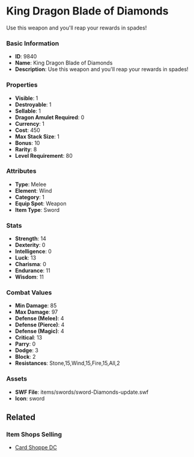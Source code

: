 # King Dragon Blade of Diamonds

Use this weapon and you'll reap your rewards in spades!

### Basic Information

- **ID**: 9840
- **Name**: King Dragon Blade of Diamonds
- **Description**: Use this weapon and you&#039;ll reap your rewards in spades!

### Properties

- **Visible**: 1
- **Destroyable**: 1
- **Sellable**: 1
- **Dragon Amulet Required**: 0
- **Currency**: 1
- **Cost**: 450
- **Max Stack Size**: 1
- **Bonus**: 10
- **Rarity**: 8
- **Level Requirement**: 80

### Attributes

- **Type**: Melee
- **Element**: Wind
- **Category**: 1
- **Equip Spot**: Weapon
- **Item Type**: Sword

### Stats

- **Strength**: 14
- **Dexterity**: 0
- **Intelligence**: 0
- **Luck**: 13
- **Charisma**: 0
- **Endurance**: 11
- **Wisdom**: 11

### Combat Values

- **Min Damage**: 85
- **Max Damage**: 97
- **Defense (Melee)**: 4
- **Defense (Pierce)**: 4
- **Defense (Magic)**: 4
- **Critical**: 13
- **Parry**: 0
- **Dodge**: 3
- **Block**: 2
- **Resistances**: Stone,15,Wind,15,Fire,15,All,2

### Assets

- **SWF File**: items/swords/sword-Diamonds-update.swf
- **Icon**: sword

## Related

### Item Shops Selling

- [Card Shoppe DC](../item-shops/341-card-shoppe-dc.md)


